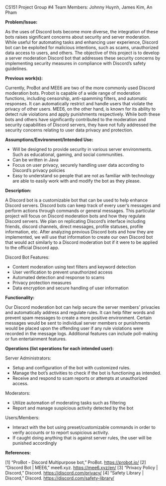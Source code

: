 CS151 Project Group #4 
Team Members: Johnny Huynh, James Kim, An Pham

**Problem/Issue:** 

As the uses of Discord bots become more diverse, the integration of these bots raises significant concerns about security and server moderation. While useful for automating tasks and enhancing user experience, Discord bot can be exploited for malicious intentions, such as scams, unauthorized data access to users, and others. The objective of this project is to develop a server moderation Discord bot that addresses these security concerns by implementing security measures in compliance with Discord’s safety guidelines.

**Previous work(s):**

Currently, ProBot and MEE6 are two of the more commonly used Discord moderation bots. Probot is capable of a wide range of moderation functions, including censorship, anti-spamming filters, and automatic responses. It can automatically restrict and handle users that violate the privacy of other users. MEE6, on the other hand, is known for its ability to detect rule violations and apply punishments respectively. While both these bots and others have significantly contributed to the moderation and security capabilities of Discord servers, they have not fully addressed the security concerns relating to user data privacy and protection.


**Assumptions/Environment/Intended Use:**

- Will be designed to provide security in various server environments. Such as educational, gaming, and social communities.
- Can be written in Java
- Focus on user privacy, securely handling user data according to Discord’s privacy policies
- Easy to understand so people that are not as familiar with technology are able to easily work with and modify the bot as they please.


**Description:**

A Discord bot is a customizable bot that can be used to help enhance Discord servers. Discord bots can keep track of every user’s messages and perform actions through commands or general messages. This particular project will focus on Discord moderation bots and how they regulate Discord servers.
We plan on replicating Discord’s interface including friends, discord channels, direct messages, profile statuses, profile information, etc. After analyzing previous Discord bots and how they are implemented, we will use that information to create our own Discord bot that would act similarly to a Discord moderation bot if it were to be applied to the official Discord app. 

Discord Bot Features:
- Content moderation using text filters and keyword detection
- User verification to prevent unauthorized access
- Automated detection and response to scams
- Privacy protection measures
- Data encryption and secure handling of user information


**Functionality:**

Our Discord moderation bot can help secure the server members’ privacies and automatically address and regulate rules. It can help filter words and prevent spam messages to create a more positive environment. Certain messages would be sent to individual server members or punishments would be placed upon the offending user if any rule violations were recorded in the message logs. Additional features can include poll-making or fun entertainment features.


**Operations (list operations for each intended user):**

Server Administrators:

- Setup and configuration of the bot with customized rules.
- Manage the bot’s activities to check if the bot is functioning as intended.
- Receive and respond to scam reports or attempts at unauthorized access.

Moderators:

- Utilize automation of moderating tasks such as filtering
- Report and manage suspicious activity detected by the bot
  
Users/Members:
- Interact with the bot using preset/customizable commands in order to verify accounts or to report suspicious activity.
- If caught doing anything that is against server rules, the user will be punished accordingly
  


**References:**

[1] “ProBot - Discord Multipurpose bot,” ProBot. https://probot.io/
[2] “Discord Bot | MEE6,” mee6.xyz. https://mee6.xyz/en/‌
[3] “Privacy Policy | Discord,” Discord. https://discord.com/privacy/
[4] “Safety Library | Discord,” Discord. https://discord.com/safety-library/

